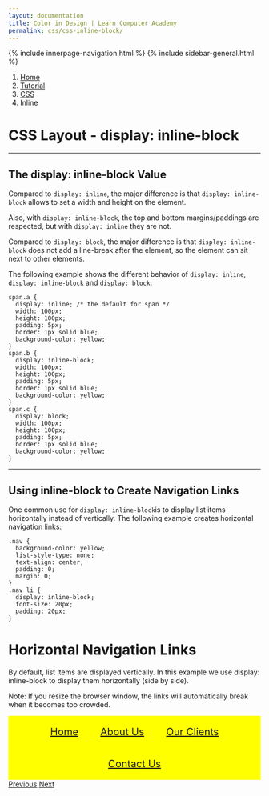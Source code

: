 ```yaml
---
layout: documentation
title: Color in Design | Learn Computer Academy
permalink: css/css-inline-block/
---
```

<div class="loader">
{% include innerpage-navigation.html %}
{% include sidebar-general.html %}
            <div class="page-content">
                <div class="content-wrapper">
                    <div class="row">
                        <div class="col-md-9 content">
                            <nav aria-label="breadcrumb">
                                <ol class="breadcrumb">
                                    <li class="breadcrumb-item"><a href="#">Home</a></li>
                                    <li class="breadcrumb-item"><a href="#">Tutorial</a></li>
                                    <li class="breadcrumb-item"><a href="#">CSS</a></li>
                                    <li class="breadcrumb-item active">Inline</li>
                                </ol>
                            </nav>
                            <!-- Your content goes started here -->
                            <div class="doc-content">
                                <h1>CSS Layout - display: inline-block</h1>
                                <hr>
                                <h2>The display: inline-block Value</h2>
                                <p>Compared to <code>display: inline</code>, the major difference is that <code>display: inline-block</code> allows to set a width and height on the element.</p>
                                <p>Also, with <code>display: inline-block</code>, the top and bottom margins/paddings are respected, but with <code>display: inline</code> they are not.</p>
                                <p>Compared to <code>display: block</code>, the major difference is that <code>display: inline-block</code> does not add a line-break after the element, so the element can sit next to other elements.</p>
                                <p>The following example shows the different behavior of <code>display: inline</code>, <code>display: inline-block</code> 
                                and <code>display: block</code>:</p>
                                <pre class="snippet"><code class="css">span.a {
  display: inline; /* the default for span */
  width: 100px;
  height: 100px;
  padding: 5px;
  border: 1px solid blue; 
  background-color: yellow; 
}
span.b {
  display: inline-block;
  width: 100px;
  height: 100px;
  padding: 5px;
  border: 1px solid blue; 
  background-color: yellow; 
}
span.c {
  display: block;
  width: 100px;
  height: 100px;
  padding: 5px;
  border: 1px solid blue; 
  background-color: yellow; 
}</code></pre>
                            <hr>
                            <h2>Using inline-block to Create Navigation Links</h2>
                        <p>One common use for <code>display: inline-block</code>is to display list items horizontally instead of vertically. The following example creates horizontal navigation links:</p>
                            <pre class="snippet"><code class="css">.nav {
  background-color: yellow; 
  list-style-type: none;
  text-align: center; 
  padding: 0;
  margin: 0;
}
.nav li {
  display: inline-block;
  font-size: 20px;
  padding: 20px;
}</code></pre>
                            <style>
                                .navi {
                                  background-color: yellow; 
                                  list-style-type: none;
                                  text-align: center;
                                  margin: 0;
                                  padding: 0;
                                }
                                .navi li {
                                  display: inline-block;
                                  font-size: 20px;
                                  padding: 20px;
                                }
                                .navi li:hover {
                                    text-decoration: underline;
                                }
                            </style>
                            <h1>Horizontal Navigation Links</h1>
                            <p>By default, list items are displayed vertically. In this example we use display: inline-block to display them horizontally (side by side).</p>
                            <p>Note: If you resize the browser window, the links will automatically break when it becomes too crowded.</p>
                            <ul class="navi">
                              <li><a href="#home">Home</a></li>
                              <li><a href="#about">About Us</a></li>
                              <li><a href="#clients">Our Clients</a></li>  
                              <li><a href="#contact">Contact Us</a></li>
                            </ul>
                            </div>
                            <!-- /.Your content ends here -->
                            <div class="footer-btn d-flex justify-content-between">
                                <a href="css-float" class="btn"><i class="fas fa-arrow-circle-left"></i>Previous</a>
                                <a href="css-align" class="btn">Next<i class="fas fa-arrow-circle-right"></i></a>
                            </div>
                            <!-- /.End of footer button -->
                        </div>
                        <!-- Right Sidebar Start-->
                        <?php include '../includes/right-sidebar-innerpage.php'; ?>
                        <!-- Right-Sidebar End -->
                    </div>
                </div>

